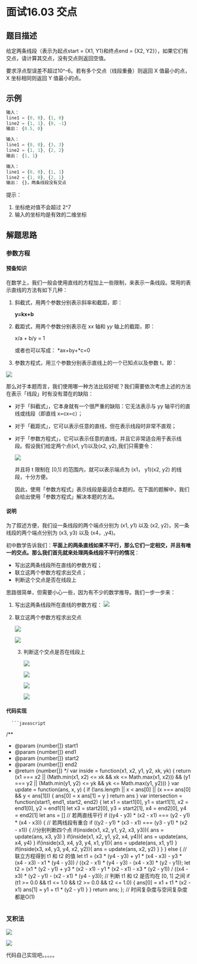 # 面试16.03 交点

## 题目描述

给定两条线段（表示为起点start = {X1, Y1}和终点end = {X2, Y2}），如果它们有交点，请计算其交点，没有交点则返回空值。

要求浮点型误差不超过10^-6。若有多个交点（线段重叠）则返回 X 值最小的点，X 坐标相同则返回 Y 值最小的点。

## 示例

```javascript
输入：
line1 = {0, 0}, {1, 0}
line2 = {1, 1}, {0, -1}
输出： {0.5, 0}
```

```javascript
输入：
line1 = {0, 0}, {3, 3}
line2 = {1, 1}, {2, 2}
输出： {1, 1}
```

```javascript
输入：
line1 = {0, 0}, {1, 1}
line2 = {1, 0}, {2, 1}
输出： {}，两条线段没有交点
```

提示：

1. 坐标绝对值不会超过 2^7
2. 输入的坐标均是有效的二维坐标

## 解题思路

### 参数方程

#### 预备知识

在数学上，我们一般会使用直线的方程加上一些限制，来表示一条线段。常用的表示直线的方法有如下几种：

1. 斜截式，用两个参数分别表示斜率和截距，即：

   **y=kx+b**

2. 截距式，用两个参数分别表示在 x*x* 轴和 y*y* 轴上的截距，即：

   x/a + b/y = 1

   或者也可以写成： *ax+by+*c=0

3. 参数方程式，用三个参数分别表示直线上的一个已知点以及参数 t，即：

![](E:\GitResort\CodePractice\笔记\Leetcode\img\Snipaste_2020-04-12_16-43-23.PNG)

那么对于本题而言，我们使用哪一种方法比较好呢？我们需要依次考虑上述的方法在表示「线段」时有没有潜在的缺陷：

- 对于「斜截式」，它本身就有一个很严重的缺陷：它无法表示与 yy 轴平行的直线或线段（即直线 x=cx=c）；

- 对于「截距式」，它可以表示任意的直线，但在表示线段时非常不直观；

- 对于「参数方程式」，它可以表示任意的直线，并且它非常适合用于表示线段。假设我们给定两个点(x1, y1)以及(x2, y2),我们只需要令：

  ![](E:\GitResort\CodePractice\笔记\Leetcode\img\Snipaste_2020-04-12_16-45-17.PNG)

  并且将 t 限制在 [0,1] 的范围内，就可以表示端点为 (x1， y1)(x2, y2) 的线段，十分方便。

  因此，使用「参数方程式」表示线段是最适合本题的。在下面的题解中，我们会给出使用「参数方程式」解决本题的方法。

#### 说明

为了叙述方便，我们设一条线段的两个端点分别为 (x1, y1) 以及 (x2, y2)，另一条线段的两个端点分别为 (x3, y3) 以及 (x4，,y4)。

初中数学告诉我们：**平面上的两条直线如果不平行，那么它们一定相交，并且有唯一的交点。那么我们首先就来处理两条线段不平行的情况**：

- 写出这两条线段所在直线的参数方程；
- 联立这两个参数方程求出交点；
- 判断这个交点是否在线段上

思路很简单，但需要小心一些，因为有不少的数学推导。我们一步一步来：

1. 写出这两条线段所在直线的参数方程：  ![](E:\GitResort\CodePractice\笔记\Leetcode\img\Snipaste_2020-04-12_16-49-34.PNG)

  

2. 联立这两个参数方程求出交点

   ![](E:\GitResort\CodePractice\笔记\Leetcode\img\Snipaste_2020-04-12_16-50-35.PNG)

   ![](E:\GitResort\CodePractice\笔记\Leetcode\img\Snipaste_2020-04-12_16-50-44.PNG)

   3. 判断这个交点是否在线段上

      ![](E:\GitResort\CodePractice\笔记\Leetcode\img\Snipaste_2020-04-12_16-51-51.PNG)

      ![](E:\GitResort\CodePractice\笔记\Leetcode\img\Snipaste_2020-04-12_16-52-27.PNG)

      ![](E:\GitResort\CodePractice\笔记\Leetcode\img\Snipaste_2020-04-12_16-53-12.PNG)

      ![](E:\GitResort\CodePractice\笔记\Leetcode\img\Snipaste_2020-04-12_16-53-37.PNG)

#### 代码实现

      ```javascript
/**
 * @param {number[]} start1
 * @param {number[]} end1
 * @param {number[]} start2
 * @param {number[]} end2
 * @return {number[]}
 */
var inside = function(x1, x2, y1, y2, xk, yk) {
    return (x1 === x2 || (Math.min(x1, x2) <= xk && xk <= Math.max(x1, x2))) && (y1 === y2 || (Math.min(y1, y2) <= yk && yk <= Math.max(y1, y2)))
}
var update = function(ans, x, y) {
    if (!ans.length || x < ans[0] || (x === ans[0] && y < ans[1])) {
        ans[0] = x
        ans[1] = y
    }
    return ans
}
var intersection = function(start1, end1, start2, end2) {
    let x1 = start1[0], y1 = start1[1], x2 = end1[0], y2 = end1[1]
    let x3 = start2[0], y3 = start2[1], x4 = end2[0], y4 = end2[1]
    let ans = []
    // 若两直线平行
    if ((y4 - y3) * (x2 - x1) === (y2 - y1) * (x4 - x3)) {
        // 若两线段有重合
        if ((y2 - y1) * (x3 - x1) === (y3 - y1) * (x2 - x1)) {
            //分别判断四个点
            if(inside(x1, x2, y1, y2, x3, y3)){
                ans = update(ans, x3, y3)
            }
            if(inside(x1, x2, y1, y2, x4, y4)){
                ans = update(ans, x4, y4)
            }
            if(inside(x3, x4, y3, y4, x1, y1)){
                ans = update(ans, x1, y1)
            }
            if(inside(x3, x4, y3, y4, x2, y2)){
                ans = update(ans, x2, y2)
            }
        }
    } else {
        // 联立方程得到 t1 和 t2 的值
        let t1 = (x3 * (y4 - y3) + y1 * (x4 - x3) - y3 * (x4 - x3) - x1 * (y4 - y3)) / ((x2 - x1) * (y4 - y3) - (x4 - x3) * (y2 - y1));
        let t2 = (x1 * (y2 - y1) + y3 * (x2 - x1) - y1 * (x2 - x1) - x3 * (y2 - y1)) / ((x4 - x3) * (y2 - y1) - (x2 - x1) * (y4 - y3));
        // 判断 t1 和 t2 是否均在 [0, 1] 之间
        if (t1 >= 0.0 && t1 <= 1.0 && t2 >= 0.0 && t2 <= 1.0) {
            ans[0] = x1 + t1 * (x2 - x1)
            ans[1] = y1 + t1 * (y2 - y1)
        }
    }
    return ans;
};
// 时间复杂度与空间复杂度都是O(1)
      ```

### 叉积法

![](E:\GitResort\CodePractice\笔记\Leetcode\img\Snipaste_2020-04-12_16-56-19.PNG)

![](E:\GitResort\CodePractice\笔记\Leetcode\img\Snipaste_2020-04-12_16-56-29.PNG)

代码自己实现吧。。。。。